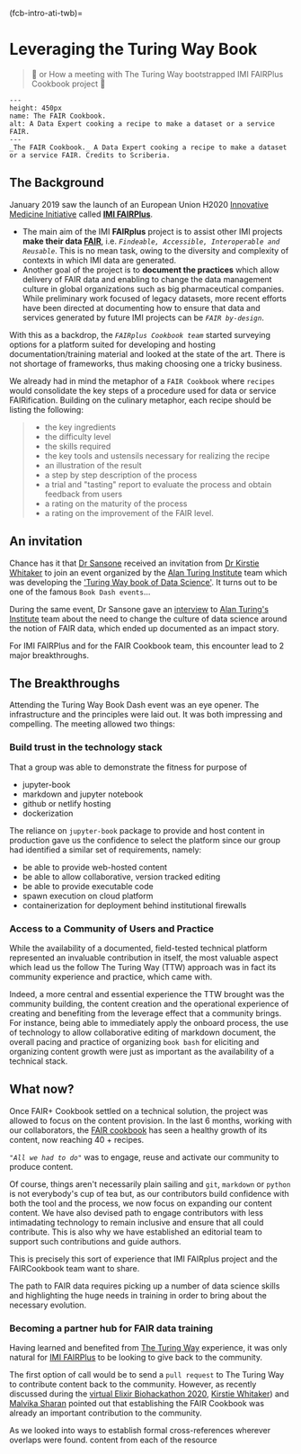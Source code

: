 (fcb-intro-ati-twb)=
# Leveraging the Turing Way Book

> 🚀  or How a meeting with The Turing Way bootstrapped IMI FAIRPlus Cookbook project 🚀


```{figure} https://i.imgur.com/3rXmOW0.png
---
height: 450px
name: The FAIR Cookbook.
alt: A Data Expert cooking a recipe to make a dataset or a service FAIR.
---
_The FAIR Cookbook._ A Data Expert cooking a recipe to make a dataset or a service FAIR. Credits to Scriberia.
```



## The Background

January 2019 saw the launch of an European Union H2020 [Innovative Medicine Initiative](https://www.imi.europa.eu/) called [**IMI FAIRPlus**](https://fairplus-project.eu/).
- The main aim of the IMI **FAIRplus** project is to assist other IMI projects **make their data [FAIR](https://www.nature.com/articles/sdata201618)**, i.e. *`Findeable, Accessible, Interoperable and Reusable`*. This is no mean task, owing to the diversity and complexity of contexts in which IMI data are generated.
- Another goal of the project is to **document the practices** which allow delivery of FAIR data and enabling to change the data management culture in global organizations such as big pharmaceutical companies.
While preliminary work focused of legacy datasets, more recent efforts have been directed at documenting how to ensure that data and services generated by future IMI projects can be *`FAIR by-design`*.

With this as a backdrop, the *`FAIRplus Cookbook team`* started surveying options for a platform suited for developing and hosting documentation/training material and looked at the state of the art.
There is not shortage of frameworks, thus making choosing one a tricky business.

We already had in mind the metaphor of a `FAIR Cookbook` where `recipes` would consolidate the key steps of a procedure used for data or service FAIRification. Building on the culinary metaphor, each recipe should be listing the following:
>- the key ingredients
>- the difficulty level
>- the skills required
>- the key tools and ustensils necessary for realizing the recipe
>- an illustration of the result
>- a step by step description of the process
>- a trial and "tasting" report to evaluate the process and obtain feedback from users
>- a rating on the maturity of the process
>- a rating on the improvement of the FAIR level.

## An invitation

Chance has it that [Dr Sansone](https://eng.ox.ac.uk/people/susanna-assunta-sansone/) received an invitation from [Dr Kirstie Whitaker](https://www.turing.ac.uk/people/researchers/kirstie-whitaker) to join an event organized by the [Alan Turing Institute](https://www.turing.ac.uk/) team which was developing the ['Turing Way book of Data Science'](https://www.turing.ac.uk/research/research-projects/turing-way-handbook-reproducible-data-science). 
It turns out to be one of the famous `Book Dash events`...

During the same event, Dr Sansone gave an [interview](https://www.turing.ac.uk/sites/default/files/2019-10/impact_story_-_changing_the_culture_of_data_science.pdf) to [Alan Turing's Institute](https://www.turing.ac.uk/) team about the need to change the culture
of data science around the notion of FAIR data, which ended up documented as an impact story.

For IMI FAIRPlus and for the FAIR Cookbook team, this encounter lead to 2 major breakthroughs.

## The Breakthroughs

Attending the Turing Way Book Dash event was an eye opener. The infrastructure and the principles were laid out. It was both impressing and compelling. The meeting allowed two things:

### Build trust in the technology stack

That a group was able to demonstrate the fitness for purpose of 
* jupyter-book
* markdown and jupyter notebook
* github or netlify hosting
* dockerization

The reliance on `jupyter-book` package to provide and host content in production gave us the confidence to select the platform since our group had identified a similar set of requirements, namely:

- be able to provide web-hosted content
- be able to allow collaborative, version tracked editing
- be able to provide executable code
- spawn execution on cloud platform
- containerization for deployment behind institutional firewalls


### Access to a Community of Users and Practice

While the availability of a documented, field-tested technical platform represented an invaluable contribution in itself, the most valuable aspect which lead us the follow The Turing Way (TTW) approach was in fact its community experience and practice, which came with.

Indeed, a more central and essential experience the TTW brought was the community building, the content creation and the operational experience of creating and benefiting from the leverage effect that a community brings.
For instance, being able to immediately apply the onboard process, the use of technology to allow collaborative editing of markdown document, the overall pacing and practice of organizing `book bash` for eliciting and organizing content growth were just as important as the availability of a technical stack.

## What now?

Once FAIR+ Cookbook settled on a technical solution, the project was allowed to focus on the content provision. In the last 6 months, working with our collaborators, the [FAIR cookbook](https://fairplus.github.io/cookbook-dev/intro) has seen a healthy growth of its content, now reaching 40 + recipes.

*`"All we had to do"`* was to engage, reuse and activate our community to produce content.

Of course, things aren't necessarily plain sailing and `git`, `markdown` or `python` is not everybody's cup of tea but, as our contributors build confidence with both the tool and the process, we now focus on expanding our content content. We have also devised path to engage contributors with less intimadating technology to remain inclusive and ensure that all could contribute. This is also why we have established an editorial team to support such contributions and guide authors.

This is precisely this sort of experience that IMI FAIRplus project and the FAIRCookbook team want to share. 

The path to FAIR data requires picking up a number of data science skills and highlighting the huge needs in training in order to bring about the necessary evolution.  

### Becoming a partner hub for FAIR data training

Having learned and benefited from [The Turing Way](https://the-turing-way.netlify.app/welcome) experience, it was only natural for [IMI FAIRPlus](https://fairplus-project.eu) to be looking to give back to the community.

The first option of call would be to send a `pull request` to The Turing Way to contribute content back to the community.
However, as recently discussed during the [virtual Elixir Biohackathon 2020](https://www.biohackathon-europe.org/), [Kirstie Whitaker](https://www.turing.ac.uk/people/researchers/kirstie-whitaker)) and [Malvika Sharan](https://www.turing.ac.uk/people/spotlights/malvika-sharan) pointed out that establishing the FAIR Cookbook was already an important contribution to the community.

As we looked into ways to establish formal cross-references wherever overlaps were found.  content from each of the resource



  
